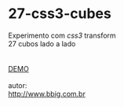 27-css3-cubes
=============
Experimento com <em>css3</em> transform<br>
27 cubos lado a lado<br>
<br><br>
<a href='http://jsfiddle.net/brunobruno/1vava2qa/'>DEMO</a>
<br><br>
autor:<br>
http://www.bbig.com.br
